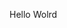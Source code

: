 Hello Wolrd






















































































































































































































































































































































































































































































































































































































































































































































































































































































































































































































































































































































































































































































































































































































































































































































































































































































































































































































































































































































































































































































































































































































































































































































































































































































































































































































































































































































































































































































































































































































































































































































































































































































































































































































































































































































































































































































































































































































































































































































































































































































































































































































































































































































































































































































































































































































































































































































































































































































































































































































































































































































































































































































































































